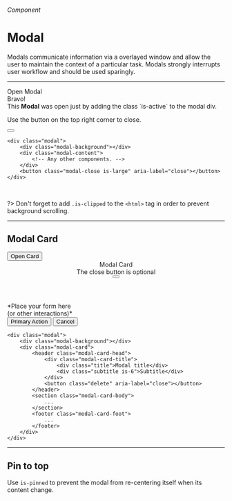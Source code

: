 <h6 class="subtitle is-5 has-text-grey has-text-weight-semibold">Component</h6><h1 class="title is-1 has-text-weight-bold">Modal</h1>
<p class="subtitle is-5"><span class="has-text-weight-semibold">Modals</span> communicate information via a overlayed window and allow the user to maintain the context of a particular task. Modals strongly interrupts user workflow and should be used sparingly.</span></p>

<hr class="is-visible is-large">


<div class="box has-background-light is-large has-text-centered is-marginless">
    <div onclick="openModal('')" class="button is-primary">Open Modal</div>
</div>
<div id="js-modal" class="modal">
    <div class="modal-background" onclick="closeModal('')"></div>
    <div class="modal-content">
        <div class="box is-white is-relaxed has-text-centered">
            <div class="title is-spaced is-2">Bravo!</div>
            <div class="subtitle is-6">This <strong>Modal</strong> was open just by adding the class `is-active` to the modal div.</div>
            <p class="has-text-grey has-text-weight-semibold">Use the button on the top right corner to close.</p>
        </div>
    </div>
    <button onclick="closeModal('')" class="modal-close is-large" aria-label="close"></button>
</div>

    <div class="modal">
        <div class="modal-background"></div>
        <div class="modal-content">
            <!-- Any other components. -->
        </div>
        <button class="modal-close is-large" aria-label="close"></button>
    </div>

<br>

?> Don't forget to add `.is-clipped` to the `<html>` tag in order to prevent background scrolling.

<hr class="is-large is-visible">

<h2 class="title is-4">Modal Card</h2>

<div class="box has-background-light is-large has-text-centered is-marginless">
    <button onclick="openModal(1)" class="button">Open Card</button>
</div>
<div id="js-modal1" class="modal">
    <div class="modal-background"></div>
    <div class="modal-card">
        <header class="modal-card-head">
            <div class="modal-card-title">
                <div class="title">Modal Card</div>
                 <div class="subtitle is-6 has-text-grey">The close button is optional</div>
            </div>
            <button onclick="closeModal(1)" class="delete" aria-label="close"></button>
        </header>
        <section class="modal-card-body has-text-centered">
            <div class="box is-white">*Place your form here<br>(or other interactions)*</div>
        </section>
        <footer class="modal-card-foot">
            <button class="button is-primary">Primary Action</button>
            <button  onclick="closeModal(1)" class="button is-secondary">Cancel</button>
        </footer>
    </div>
</div>

    <div class="modal">
        <div class="modal-background"></div>
        <div class="modal-card">
            <header class="modal-card-head">
                <div class="modal-card-title">
                    <div class="title">Modal title</div>
                    <div class="subtitle is-6">Subtitle</div>
                </div>
                <button class="delete" aria-label="close"></button>
            </header>
            <section class="modal-card-body">
                ...
            </section>
            <footer class="modal-card-foot">
                ...
            </footer>
        </div>
    </div>

<hr class="is-large is-visible">

<h2 class="title is-4">Pin to top</h2>

Use `is-pinned` to prevent the modal from re-centering itself when its content change.
